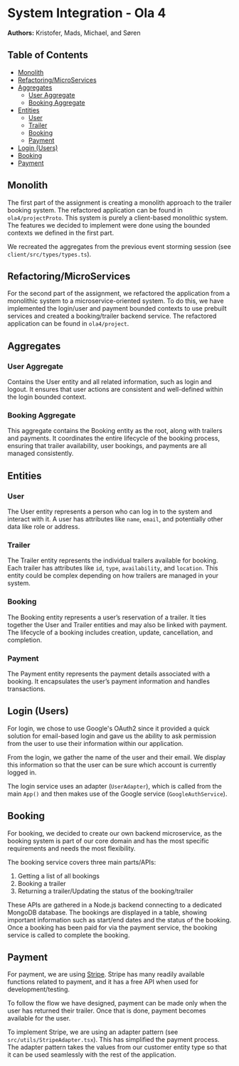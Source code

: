 # System Integration - Ola 4

**Authors:** Kristofer, Mads, Michael, and Søren

## Table of Contents
- [Monolith](#monolith)
- [Refactoring/MicroServices](#refactoringmicroservices)
- [Aggregates](#aggregates)
  - [User Aggregate](#user-aggregate)
  - [Booking Aggregate](#booking-aggregate)
- [Entities](#entities)
  - [User](#user)
  - [Trailer](#trailer)
  - [Booking](#booking)
  - [Payment](#payment)
- [Login (Users)](#login-users)
- [Booking](#booking)
- [Payment](#payment)

## Monolith

The first part of the assignment is creating a monolith approach to the trailer booking system. The refactored application can be found in `ola4/projectProto`. This system is purely a client-based monolithic system. The features we decided to implement were done using the bounded contexts we defined in the first part.

We recreated the aggregates from the previous event storming session (see `client/src/types/types.ts`).

## Refactoring/MicroServices

For the second part of the assignment, we refactored the application from a monolithic system to a microservice-oriented system. To do this, we have implemented the login/user and payment bounded contexts to use prebuilt services and created a booking/trailer backend service. The refactored application can be found in `ola4/project`.

## Aggregates

### User Aggregate

Contains the User entity and all related information, such as login and logout. It ensures that user actions are consistent and well-defined within the login bounded context.

### Booking Aggregate

This aggregate contains the Booking entity as the root, along with trailers and payments. It coordinates the entire lifecycle of the booking process, ensuring that trailer availability, user bookings, and payments are all managed consistently.

## Entities

### User

The User entity represents a person who can log in to the system and interact with it. A user has attributes like `name`, `email`, and potentially other data like role or address.

### Trailer

The Trailer entity represents the individual trailers available for booking. Each trailer has attributes like `id`, `type`, `availability`, and `location`. This entity could be complex depending on how trailers are managed in your system.

### Booking

The Booking entity represents a user’s reservation of a trailer. It ties together the User and Trailer entities and may also be linked with payment. The lifecycle of a booking includes creation, update, cancellation, and completion.

### Payment

The Payment entity represents the payment details associated with a booking. It encapsulates the user’s payment information and handles transactions.

## Login (Users)

For login, we chose to use Google's OAuth2 since it provided a quick solution for email-based login and gave us the ability to ask permission from the user to use their information within our application.

From the login, we gather the name of the user and their email. We display this information so that the user can be sure which account is currently logged in.

The login service uses an adapter (`UserAdapter`), which is called from the main `App()` and then makes use of the Google service (`GoogleAuthService`).

## Booking

For booking, we decided to create our own backend microservice, as the booking system is part of our core domain and has the most specific requirements and needs the most flexibility.

The booking service covers three main parts/APIs:
1. Getting a list of all bookings
2. Booking a trailer
3. Returning a trailer/Updating the status of the booking/trailer

These APIs are gathered in a Node.js backend connecting to a dedicated MongoDB database. The bookings are displayed in a table, showing important information such as start/end dates and the status of the booking. Once a booking has been paid for via the payment service, the booking service is called to complete the booking.

## Payment

For payment, we are using [Stripe](https://stripe.com/en-dk). Stripe has many readily available functions related to payment, and it has a free API when used for development/testing.

To follow the flow we have designed, payment can be made only when the user has returned their trailer. Once that is done, payment becomes available for the user.

To implement Stripe, we are using an adapter pattern (see `src/utils/StripeAdapter.tsx`). This has simplified the payment process. The adapter pattern takes the values from our customer entity type so that it can be used seamlessly with the rest of the application.
